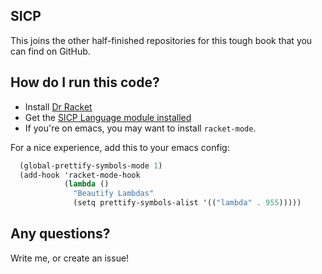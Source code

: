 ## SICP

This joins the other half-finished repositories for this tough book that you can find on GitHub.

## How do I run this code?

- Install [Dr Racket](https://racket-lang.org/)
- Get the [SICP Language module installed](https://docs.racket-lang.org/sicp-manual/Installation.html)
- If you're on emacs, you may want to install `racket-mode`.

For a nice experience, add this to your emacs config:

```scheme
  (global-prettify-symbols-mode 1)
  (add-hook 'racket-mode-hook
            (lambda ()
              "Beautify Lambdas"
              (setq prettify-symbols-alist '(("lambda" . 955)))))
```

## Any questions?

Write me, or create an issue!
